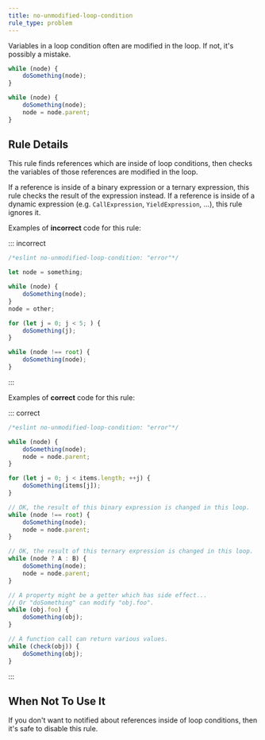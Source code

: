 ```yaml
---
title: no-unmodified-loop-condition
rule_type: problem
---
```


Variables in a loop condition often are modified in the loop.
If not, it's possibly a mistake.

```js
while (node) {
    doSomething(node);
}
```

```js
while (node) {
    doSomething(node);
    node = node.parent;
}
```

## Rule Details

This rule finds references which are inside of loop conditions, then checks the
variables of those references are modified in the loop.

If a reference is inside of a binary expression or a ternary expression, this rule checks the result of
the expression instead.
If a reference is inside of a dynamic expression (e.g. `CallExpression`,
`YieldExpression`, ...), this rule ignores it.

Examples of **incorrect** code for this rule:

::: incorrect

```js
/*eslint no-unmodified-loop-condition: "error"*/

let node = something;

while (node) {
    doSomething(node);
}
node = other;

for (let j = 0; j < 5; ) {
    doSomething(j);
}

while (node !== root) {
    doSomething(node);
}
```

:::

Examples of **correct** code for this rule:

::: correct

```js
/*eslint no-unmodified-loop-condition: "error"*/

while (node) {
    doSomething(node);
    node = node.parent;
}

for (let j = 0; j < items.length; ++j) {
    doSomething(items[j]);
}

// OK, the result of this binary expression is changed in this loop.
while (node !== root) {
    doSomething(node);
    node = node.parent;
}

// OK, the result of this ternary expression is changed in this loop.
while (node ? A : B) {
    doSomething(node);
    node = node.parent;
}

// A property might be a getter which has side effect...
// Or "doSomething" can modify "obj.foo".
while (obj.foo) {
    doSomething(obj);
}

// A function call can return various values.
while (check(obj)) {
    doSomething(obj);
}
```

:::

## When Not To Use It

If you don't want to notified about references inside of loop conditions, then it's safe to disable this rule.

